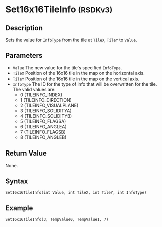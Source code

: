 # Set16x16TileInfo <small>(RSDKv3)</small>

## Description
Sets the value for `InfoType` from the tile at `TileX`, `TileY` to `Value`.

## Parameters
- `Value`
The new value for the tile's specified `InfoType`.
- `TileX`
Position of the 16x16 tile in the map on the horizontal axis.
- `TileY`
Position of the 16x16 tile in the map on the vertical axis.
- `InfoType`
The ID for the type of info that will be overwritten for the tile. The valid values are:
    - 0 (TILEINFO_INDEX)
    - 1 (TILEINFO_DIRECTION)
    - 2 (TILEINFO_VISUALPLANE)
    - 3 (TILEINFO_SOLIDITYA)
    - 4 (TILEINFO_SOLIDITYB)
    - 5 (TILEINFO_FLAGSA)
    - 6 (TILEINFO_ANGLEA)
    - 7 (TILEINFO_FLAGSB)
    - 8 (TILEINFO_ANGLEB)

## Return Value
None.

## Syntax
```
Set16x16TileInfo(int Value, int TileX, int TileY, int InfoType)
```

## Example
```
Set16x16TileInfo(3, TempValue0, TempValue1, 7)
```
